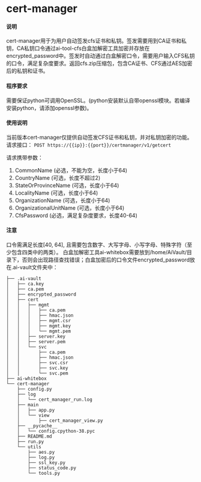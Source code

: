# cert-manager

#### 说明
cert-manager用于为用户自动签发cfs证书和私钥。签发需要用到CA证书和私钥，CA私钥口令通过ai-tool-cfs白盒加解密工具加密并存放在encrypted_password中。签发时自动通过白盒解密口令，需要用户输入CFS私钥的口令，满足复杂度要求。返回cfs.zip压缩包，包含CA证书、CFS通过AES加密后的私钥和证书。

#### 程序要求
需要保证python可调用OpenSSL。(python安装默认自带openssl模块。若编译安装python，请添加openssl参数)。

#### 使用说明
当前版本cert-manager仅提供自动签发CFS证书和私钥，并对私钥加密的功能。
请求接口：
`POST https://{{ip}}:{{port}}/certmanager/v1/getcert`

请求携带参数：
1. CommonName (必选，不能为空，长度小于64)
2. CountryName (可选，长度不超过2)
3. StateOrProvinceName (可选，长度小于64)
4. LocalityName (可选，长度小于64)
5. OrganizationName (可选，长度小于64)
6. OrganizationalUnitName (可选，长度小于64)
7. CfsPassword (必选，满足复杂度要求，长度40-64)


#### 注意
口令需满足长度[40, 64], 且需要包含数字、大写字母、小写字母、特殊字符（至少包含四类中的两类）。
白盒加解密工具ai-whitebox需要放到/home/AiVault/目录下，否则会出现路径查找错误；白盒加密后的口令文件encrypted_password放在.ai-vault文件夹中：
```
├── .ai-vault
│   ├── ca.key
│   ├── ca.pem
│   ├── encrypted_password
│   ├── cert
│   │   ├── mgmt
│   │   │   ├── ca.pem
│   │   │   ├── hmac.json
│   │   │   ├── mgmt.csr
│   │   │   ├── mgmt.key
│   │   │   └── mgmt.pem
│   │   ├── server.key
│   │   ├── server.pem
│   │   └── svc
│   │       ├── ca.pem
│   │       ├── hmac.json
│   │       ├── svc.csr
│   │       ├── svc.key
│   │       └── svc.pem
├── ai-whitebox
└── cert-manager
    ├── config.py
    ├── log
    │   └── cert_manager_run.log
    ├── main
    │   ├── app.py
    │   └── view
    │       ├── cert_manager_view.py
    ├── __pycache__
    │   └── config.cpython-38.pyc
    ├── README.md
    ├── run.py
    └── utils
        ├── aes.py
        ├── log.py
        ├── ssl_key.py
        ├── status_code.py
        └── tools.py
```